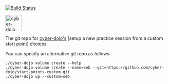 [![Build Status](https://travis-ci.org/cyber-dojo/start-points-custom.svg?branch=master)](https://travis-ci.org/cyber-dojo/start-points-custom)

<img src="https://raw.githubusercontent.com/cyber-dojo/web/master/public/images/home_page_logo.png" alt="cyber-dojo yin/yang logo" width="50px" height="50px"/>

The git repo for [cyber-dojo's](https://github.com/cyber-dojo/web)
[setup a new practice session from a custom start point] choices.

You can specify an alternative git repo as follows:

```
./cyber-dojo volume create --help
./cyber-dojo volume create --name=seb --git=https://github.com/cyber-dojo/start-points-custom.git
./cyber-dojo up --custom=seb
```
